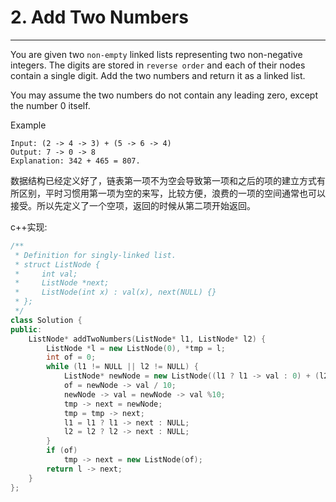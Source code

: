 # 2. Add Two Numbers

---

You are given two `non-empty` linked lists representing two non-negative integers. The digits are stored in `reverse order` and each of their nodes contain a single digit. Add the two numbers and return it as a linked list.

You may assume the two numbers do not contain any leading zero, except the number 0 itself.

Example
```
Input: (2 -> 4 -> 3) + (5 -> 6 -> 4)
Output: 7 -> 0 -> 8
Explanation: 342 + 465 = 807.
```

数据结构已经定义好了，链表第一项不为空会导致第一项和之后的项的建立方式有所区别，平时习惯用第一项为空的来写，比较方便，浪费的一项的空间通常也可以接受。所以先定义了一个空项，返回的时候从第二项开始返回。

c++实现:
```cpp
/**
 * Definition for singly-linked list.
 * struct ListNode {
 *     int val;
 *     ListNode *next;
 *     ListNode(int x) : val(x), next(NULL) {}
 * };
 */
class Solution {
public:
    ListNode* addTwoNumbers(ListNode* l1, ListNode* l2) {
        ListNode *l = new ListNode(0), *tmp = l;
        int of = 0;
        while (l1 != NULL || l2 != NULL) {
            ListNode* newNode = new ListNode((l1 ? l1 -> val : 0) + (l2 ? l2 -> val : 0) + of);
            of = newNode -> val / 10;
            newNode -> val = newNode -> val %10;
            tmp -> next = newNode; 
            tmp = tmp -> next;
            l1 = l1 ? l1 -> next : NULL;
            l2 = l2 ? l2 -> next : NULL;
        }
        if (of)
            tmp -> next = new ListNode(of);
        return l -> next;
    }
};
```